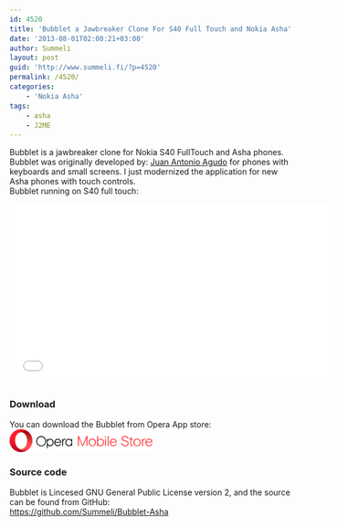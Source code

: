 ```yaml
---
id: 4520
title: 'Bubblet a Jawbreaker Clone For S40 Full Touch and Nokia Asha'
date: '2013-08-01T02:00:21+03:00'
author: Summeli
layout: post
guid: 'http://www.summeli.fi/?p=4520'
permalink: /4520/
categories:
    - 'Nokia Asha'
tags:
    - asha
    - J2ME
---
```


Bubblet is a jawbreaker clone for Nokia S40 FullTouch and Asha phones. Bubblet was originally developed by: [Juan Antonio Agudo](http://keyboardsamurais.de/) for phones with keyboards and small screens. I just modernized the application for new Asha phones with touch controls.  
Bubblet running on S40 full touch:  

<iframe allowfullscreen="" frameborder="0" height="315" loading="lazy" src="//www.youtube.com/embed/3tq4V7557sc" width="560"></iframe>

### Download

You can download the Bubblet from Opera App store:  
[![](/wp-content/uploads/2018/11/Opera_Mobile_Store_logo-1.png)](http://apps.opera.com/badge.php?a=c&v=dark_v2&did=83207&pid=607403)

### Source code

Bubblet is Lincesed GNU General Public License version 2, and the source can be found from GitHub:  
<https://github.com/Summeli/Bubblet-Asha>